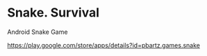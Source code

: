 # Snake. Survival
Android Snake Game

https://play.google.com/store/apps/details?id=pbartz.games.snake 
